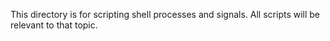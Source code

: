 This directory is for scripting shell processes and signals. 
All scripts will be relevant to that topic.
